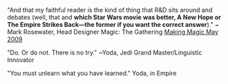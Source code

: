
"And that my faithful reader is the kind of thing that R&D sits around and debates (well, that and **which Star Wars movie was better, A New Hope or The Empire Strikes Back—the former if you want the correct answer**)." ~ Mark Rosewater, Head Designer Magic: The Gathering [Making Magic May 2009](https://magic.wizards.com/en/articles/archive/making-magic/kind-acts-randomness-2009-05-04)

"Do. Or do not. There is no try." ~Yoda, Jedi Grand Master/Linguistic Innovator

"You must unlearn what you have learned." Yoda, in Empire
